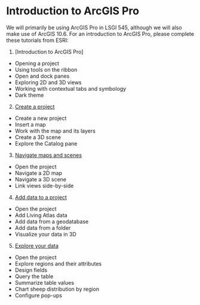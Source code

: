 # Introduction to ArcGIS Pro

We will primarily be using ArcGIS Pro in LSGI 545, although we will also make use of ArcGIS 10.6. For an introduction to ArcGIS Pro, please complete these tutorials from ESRI:

1. [Introduction to ArcGIS Pro]
* Opening a project
* Using tools on the ribbon
* Open and dock panes
* Exploring 2D and 3D views
* Working with contextual tabs and symbology
* Dark theme

2. [Create a project](http://pro.arcgis.com/en/pro-app/get-started/create-a-project.htm)
* Create a new project
* Insert a map
* Work with the map and its layers
* Create a 3D scene
* Explore the Catalog pane

3. [Navigate maps and scenes](http://pro.arcgis.com/en/pro-app/get-started/navigate-your-data.htm)
* Open the project
* Navigate a 2D map
* Navigate a 3D scene
* Link views side-by-side

4. [Add data to a project](http://pro.arcgis.com/en/pro-app/get-started/add-data-to-your-project.htm)
* Open the project
* Add Living Atlas data
* Add data from a geodatabase
* Add data from a folder
* Visualize your data in 3D

5. [Explore your data](http://pro.arcgis.com/en/pro-app/get-started/explore-your-data.htm)
* Open the project
* Explore regions and their attributes
* Design fields
* Query the table
* Summarize table values
* Chart sheep distribution by region
* Configure pop-ups
